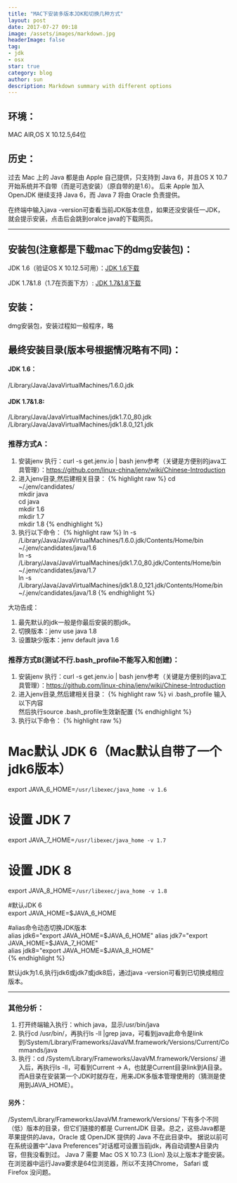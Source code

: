 ```yaml
---
title: "MAC下安装多版本JDK和切换几种方式"
layout: post
date: 2017-07-27 09:18
image: /assets/images/markdown.jpg
headerImage: false
tag:
- jdk
- osx
star: true
category: blog
author: sun
description: Markdown summary with different options
---
```


## 环境：

MAC AIR,OS X 10.12.5,64位


## 历史：

过去 Mac 上的 Java 都是由 Apple 自己提供，只支持到 Java 6，并且OS X 10.7 开始系统并不自带（而是可选安装）（原自带的是1.6）。
后来 Apple 加入 OpenJDK 继续支持 Java 6，而 Java 7 将由 Oracle 负责提供。

在终端中输入java -version可查看当前JDK版本信息，如果还没安装任一JDK，就会提示安装，点击后会跳到oralce java的下载网页。

---

## 安装包(注意都是下载mac下的dmg安装包)：

JDK 1.6（验证OS X 10.12.5可用）：[JDK 1.6下载](http://support.apple.com/kb/DL1572)

JDK 1.7&1.8（1.7在页面下方）: [JDK 1.7&1.8下载](http://www.oracle.com/technetwork/cn/java/javase/downloads/index.html)

## 安装：

dmg安装包，安装过程如一般程序，略

## 最终安装目录(版本号根据情况略有不同)：

#### JDK 1.6：
/Library/Java/JavaVirtualMachines/1.6.0.jdk
 
#### JDK 1.7&1.8:
/Library/Java/JavaVirtualMachines/jdk1.7.0_80.jdk
/Library/Java/JavaVirtualMachines/jdk1.8.0_121.jdk

### 推荐方式A：

1. 安装jenv
执行：curl -s get.jenv.io | bash
jenv参考（关键是方便别的java工具管理）：https://github.com/linux-china/jenv/wiki/Chinese-Introduction
2. 进入jenv目录,然后建相关目录：
{% highlight raw %}
cd ~/.jenv/candidates/  
mkdir java  
cd java  
mkdir 1.6  
mkdir 1.7  
mkdir 1.8 
{% endhighlight %}
3. 执行以下命令：
{% highlight raw %}
ln -s /Library/Java/JavaVirtualMachines/1.6.0.jdk/Contents/Home/bin ~/.jenv/candidates/java/1.6  
ln -s /Library/Java/JavaVirtualMachines/jdk1.7.0_80.jdk/Contents/Home/bin ~/.jenv/candidates/java/1.7  
ln -s /Library/Java/JavaVirtualMachines/jdk1.8.0_121.jdk/Contents/Home/bin ~/.jenv/candidates/java/1.8 
{% endhighlight %}

大功告成：
1. 最先默认的jdk一般是你最后安装的那jdk。
2. 切换版本：jenv use java 1.8
3. 设置缺少版本：jenv default java 1.6

### 推荐方式B(测试不行.bash_profile不能写入和创建)：

1. 安装jenv
执行：curl -s get.jenv.io | bash
jenv参考（关键是方便别的java工具管理）：https://github.com/linux-china/jenv/wiki/Chinese-Introduction
2. 进入jenv目录,然后建相关目录：
{% highlight raw %}
vi .bash_profile 输入以下内容  
然后执行source .bash_profile生效新配置 
{% endhighlight %}
3. 执行以下命令：
{% highlight raw %}
# Mac默认 JDK 6（Mac默认自带了一个jdk6版本）  
export JAVA_6_HOME=`/usr/libexec/java_home -v 1.6`  
# 设置 JDK 7  
export JAVA_7_HOME=`/usr/libexec/java_home -v 1.7`  
# 设置 JDK 8  
export JAVA_8_HOME=`/usr/libexec/java_home -v 1.8`  
  
#默认JDK 6  
export JAVA_HOME=$JAVA_6_HOME  
  
#alias命令动态切换JDK版本  
alias jdk6="export JAVA_HOME=$JAVA_6_HOME"  
alias jdk7="export JAVA_HOME=$JAVA_7_HOME"  
alias jdk8="export JAVA_HOME=$JAVA_8_HOME"  
{% endhighlight %}

默认jdk为1.6,执行jdk6或jdk7或jdk8后，通过java -version可看到已切换成相应版本。

---

### 其他分析：
1. 打开终端输入执行：which java，显示/usr/bin/java
2. 执行cd /usr/bin/，再执行ls -ll |grep java，可看到java此命令是link到/System/Library/Frameworks/JavaVM.framework/Versions/Current/Commands/java
3. 执行：cd /System/Library/Frameworks/JavaVM.framework/Versions/ 进入后，再执行ls -ll，可看到Current -> A，也就是Current目录link到A目录。而A目录在安装第一个JDK时就存在，用来JDK多版本管理使用的（猜测是使用到JAVA_HOME）。

#### 另外：
/System/Library/Frameworks/JavaVM.framework/Versions/ 下有多个不同（低）版本的目录，但它们链接的都是 CurrentJDK 目录。总之，这些Java都是苹果提供的Java，Oracle 或 OpenJDK 提供的 Java 不在此目录中。
据说以前可在系统设置中“Java Preferences”对话框可设置当前jdk，再自动调整A目录内容，但我没看到过。
Java 7 需要 Mac OS X 10.7.3 (Lion) 及以上版本才能安装。在浏览器中运行Java要求是64位浏览器，所以不支持Chrome， Safari 或 Firefox 没问题。
 
